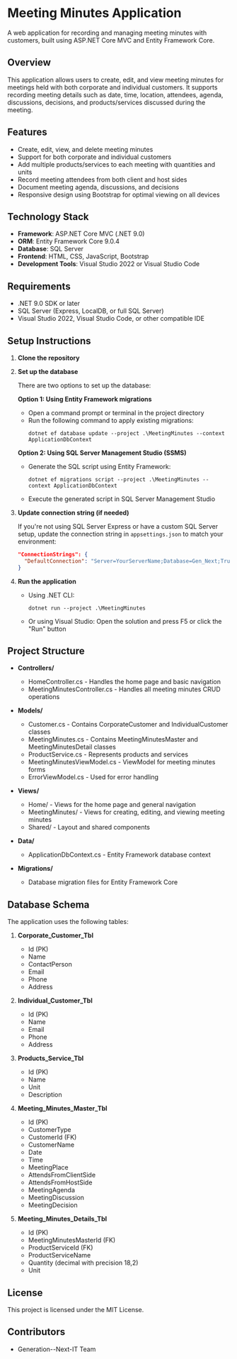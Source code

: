 # Meeting Minutes Application

A web application for recording and managing meeting minutes with customers, built using ASP.NET Core MVC and Entity Framework Core.

## Overview

This application allows users to create, edit, and view meeting minutes for meetings held with both corporate and individual customers. It supports recording meeting details such as date, time, location, attendees, agenda, discussions, decisions, and products/services discussed during the meeting.

## Features

- Create, edit, view, and delete meeting minutes
- Support for both corporate and individual customers
- Add multiple products/services to each meeting with quantities and units
- Record meeting attendees from both client and host sides
- Document meeting agenda, discussions, and decisions
- Responsive design using Bootstrap for optimal viewing on all devices

## Technology Stack

- **Framework**: ASP.NET Core MVC (.NET 9.0)
- **ORM**: Entity Framework Core 9.0.4
- **Database**: SQL Server
- **Frontend**: HTML, CSS, JavaScript, Bootstrap
- **Development Tools**: Visual Studio 2022 or Visual Studio Code

## Requirements

- .NET 9.0 SDK or later
- SQL Server (Express, LocalDB, or full SQL Server)
- Visual Studio 2022, Visual Studio Code, or other compatible IDE

## Setup Instructions

1. **Clone the repository**

2. **Set up the database**

   There are two options to set up the database:

   **Option 1: Using Entity Framework migrations**
   - Open a command prompt or terminal in the project directory
   - Run the following command to apply existing migrations:
     ```
     dotnet ef database update --project .\MeetingMinutes --context ApplicationDbContext
     ```

   **Option 2: Using SQL Server Management Studio (SSMS)**
   - Generate the SQL script using Entity Framework:
     ```
     dotnet ef migrations script --project .\MeetingMinutes --context ApplicationDbContext
     ```
   - Execute the generated script in SQL Server Management Studio

3. **Update connection string (if needed)**

   If you're not using SQL Server Express or have a custom SQL Server setup, update the connection string in `appsettings.json` to match your environment:
   ```json
   "ConnectionStrings": {
     "DefaultConnection": "Server=YourServerName;Database=Gen_Next;Trusted_Connection=True;MultipleActiveResultSets=true;TrustServerCertificate=True"
   }
   ```

4. **Run the application**

   - Using .NET CLI:
     ```
     dotnet run --project .\MeetingMinutes
     ```
   - Or using Visual Studio: Open the solution and press F5 or click the "Run" button

## Project Structure

- **Controllers/**
  - HomeController.cs - Handles the home page and basic navigation
  - MeetingMinutesController.cs - Handles all meeting minutes CRUD operations

- **Models/**
  - Customer.cs - Contains CorporateCustomer and IndividualCustomer classes
  - MeetingMinutes.cs - Contains MeetingMinutesMaster and MeetingMinutesDetail classes
  - ProductService.cs - Represents products and services
  - MeetingMinutesViewModel.cs - ViewModel for meeting minutes forms
  - ErrorViewModel.cs - Used for error handling

- **Views/**
  - Home/ - Views for the home page and general navigation
  - MeetingMinutes/ - Views for creating, editing, and viewing meeting minutes
  - Shared/ - Layout and shared components

- **Data/**
  - ApplicationDbContext.cs - Entity Framework database context

- **Migrations/**
  - Database migration files for Entity Framework Core

## Database Schema

The application uses the following tables:

1. **Corporate_Customer_Tbl**
   - Id (PK)
   - Name
   - ContactPerson
   - Email
   - Phone
   - Address

2. **Individual_Customer_Tbl**
   - Id (PK)
   - Name
   - Email
   - Phone
   - Address

3. **Products_Service_Tbl**
   - Id (PK)
   - Name
   - Unit
   - Description

4. **Meeting_Minutes_Master_Tbl**
   - Id (PK)
   - CustomerType
   - CustomerId (FK)
   - CustomerName
   - Date
   - Time
   - MeetingPlace
   - AttendsFromClientSide
   - AttendsFromHostSide
   - MeetingAgenda
   - MeetingDiscussion
   - MeetingDecision

5. **Meeting_Minutes_Details_Tbl**
   - Id (PK)
   - MeetingMinutesMasterId (FK)
   - ProductServiceId (FK)
   - ProductServiceName
   - Quantity (decimal with precision 18,2)
   - Unit

## License

This project is licensed under the MIT License.

## Contributors

- Generation--Next-IT Team